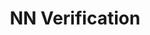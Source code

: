 ---
title: NN Verification
summary: 
show_date: false
image:
  filename: neural_networks.jpg
  focal_point: Smart
---